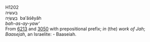 <body>
  <p>H1202<br>  בּעשׂיה  <br> בַּעֲשֵׂיָה  ‎  ba‛ăśêyâh  <br><i>bah-as-ay-yaw‘ </i><br>From <a href="h6213.htm">6213</a> and <a href="h3050.htm">3050</a> with prepositional prefix; <i>in</i> (the) <i>work</i> <i>of</i> <i>Jah</i>; <i>Baasejah</i>, an Israelite: - Baaseiah.<br></p>
 </body>
